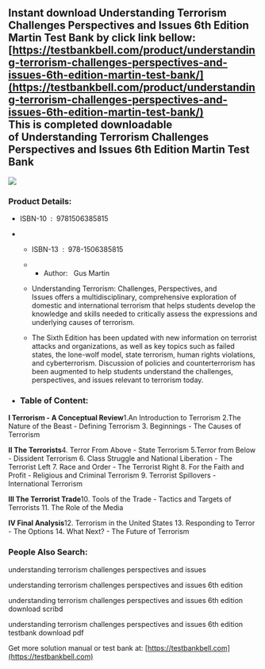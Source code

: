 Instant download **Understanding Terrorism Challenges Perspectives and Issues 6th Edition Martin Test Bank** by click link bellow:  
[https://testbankbell.com/product/understanding-terrorism-challenges-perspectives-and-issues-6th-edition-martin-test-bank/](https://testbankbell.com/product/understanding-terrorism-challenges-perspectives-and-issues-6th-edition-martin-test-bank/)  
This is completed downloadable of Understanding Terrorism Challenges Perspectives and Issues 6th Edition Martin Test Bank
-------------------------------------------------------------------------------------------------------------------------


![](https://testbankbell.com/wp-content/uploads/2023/05/understanding-terrorism-challenges-perspectives-and-issues-6th-edition-martin-test-bank.jpg)
### Product Details:


* ISBN-10 ‏ : ‎ 9781506385815
* * ISBN-13 ‏ : ‎ 978-1506385815
  * * Author:   Gus Martin
   
  * Understanding Terrorism: Challenges, Perspectives, and Issues offers a multidisciplinary, comprehensive exploration of domestic and international terrorism that helps students develop the knowledge and skills needed to critically assess the expressions and underlying causes of terrorism.
 
  * The Sixth Edition has been updated with new information on terrorist attacks and organizations, as well as key topics such as failed states, the lone-wolf model, state terrorism, human rights violations, and cyberterrorism. Discussion of policies and counterterrorism has been augmented to help students understand the challenges, perspectives, and issues relevant to terrorism today.
 
* ### Table of Content:


**I Terrorism - A Conceptual Review**1.An Introduction to Terrorism
2.The Nature of the Beast - Defining Terrorism
3. Beginnings - The Causes of Terrorism

**II The Terrorists**4. Terror From Above - State Terrorism
5.Terror from Below - Dissident Terrorism
6. Class Struggle and National Liberation - The Terrorist Left
7. Race and Order - The Terrorist Right
8. For the Faith and Profit - Religious and Criminal Terrorism
9. Terrorist Spillovers - International Terrorism

**III The Terrorist Trade**10. Tools of the Trade - Tactics and Targets of Terrorists
11. The Role of the Media

**IV Final Analysis**12. Terrorism in the United States
13. Responding to Terror - The Options
14. What Next? - The Future of Terrorism




### People Also Search:


understanding terrorism challenges perspectives and issues

understanding terrorism challenges perspectives and issues 6th edition

understanding terrorism challenges perspectives and issues 6th edition download scribd

understanding terrorism challenges perspectives and issues 6th edition testbank download pdf


   Get more solution manual or test bank at: [https://testbankbell.com](https://testbankbell.com)
